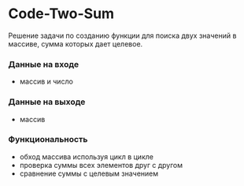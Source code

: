 # Code-Two-Sum

Решение задачи по созданию функции для поиска двух значений в массиве, сумма которых дает целевое.
### Данные на входе
- массив и число
### Данные на выходе
- массив
### Функциональность
- обход массива используя цикл в цикле
- проверка суммы всех элементов друг с другом
- сравнение суммы с целевым значением
